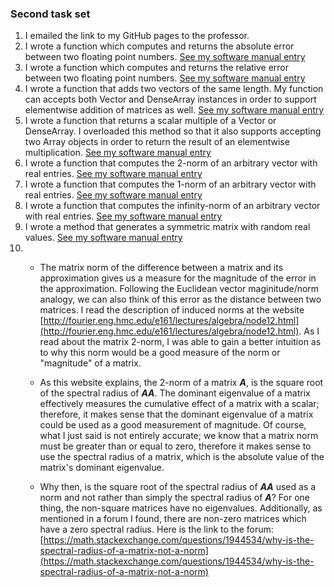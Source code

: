 ### Second task set

1. I emailed the link to my GitHub pages to the professor.
2. I wrote a function which computes and returns the absolute error between two floating point numbers. [See my software manual entry](../software_manual/absoluteError.md)
3. I wrote a function which computes and returns the relative error between two floating point numbers. [See my software manual entry](../software_manual/relativeError.md)
4. I wrote a function that adds two vectors of the same length. My function can accepts both Vector and DenseArray instances in order to support elementwise addition of matrices as well. [See my software manual entry](../software_manual/add.md)
5. I wrote a function that returns a scalar multiple of a Vector or DenseArray. I overloaded this method so that it also supports accepting two Array objects in order to return the result of an elementwise multiplication. [See my software manual entry](../software_manual/multiply.md)
6. I wrote a function that computes the 2-norm of an arbitrary vector with real entries. [See my software manual entry](../software_manual/l2Norm.md)
7. I wrote a function that computes the 1-norm of an arbitrary vector with real entries. [See my software manual entry](../software_manual/l1Norm.md)
8. I wrote a function that computes the infinity-norm of an arbitrary vector with real entries. [See my software manual entry](../software_manual/infNorm.md)
9. I wrote a method that generates a symmetric matrix with random real values. [See my software manual entry](../software_manual/makeRandomSymmetric.md)
10. * The matrix norm of the difference between a matrix and its approximation gives us a measure for the magnitude of the error in the approximation. Following the Euclidean vector maginitude/norm analogy, we can also think of this error as the distance between two matrices. I read the description of induced norms at the website [http://fourier.eng.hmc.edu/e161/lectures/algebra/node12.html](http://fourier.eng.hmc.edu/e161/lectures/algebra/node12.html). As I read about the matrix 2-norm, I was able to gain a better intuition as to why this norm would be a good measure of the norm or "magnitude" of a matrix.

    * As this website explains, the 2-norm of a matrix ***A***, is the square root of the spectral radius of ***AA***. The dominant eigenvalue of a matrix effectively measures the cumulative effect of a matrix with a scalar; therefore, it makes sense that the dominant eigenvalue of a matrix could be used as a good measurement of magnitude. Of course, what I just said is not entirely accurate; we know that a matrix norm must be greater than or equal to zero, therefore it makes sense to use the spectral radius of a matrix, which is the absolute value of the matrix's dominant eigenvalue.

    * Why then, is the square root of the spectral radius of ***AA*** used as a norm and not rather than simply the spectral radius of ***A***? For one thing, the non-square matrices have no eigenvalues. Additionally, as mentioned in a forum I found, there are non-zero matrices which have a zero spectral radius. Here is the link to the forum: [https://math.stackexchange.com/questions/1944534/why-is-the-spectral-radius-of-a-matrix-not-a-norm](https://math.stackexchange.com/questions/1944534/why-is-the-spectral-radius-of-a-matrix-not-a-norm)
